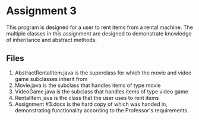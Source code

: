 # Assignment 3

This program is designed for a user to rent items from a rental machine. The multiple classes in this assignment are designed to demonstrate knowledge of inheritance and abstract methods.

## Files

1. AbstractRentalItem.java is the superclass for which the movie and video game subclasses inherit from
2. Movie.java is the subclass that handles items of type movie
3. VideoGame.java is the subclass that handles items of type video game
4. RentalItem.java is the class that the user uses to rent items
5. Assignment #3.docx is the hard copy of which was handed in, demonstrating functionality according to the Professor's requirements.

